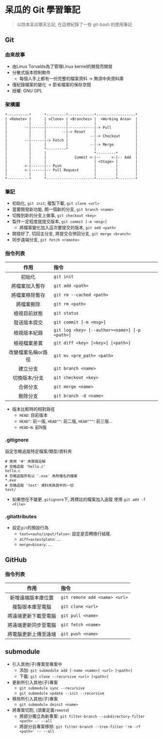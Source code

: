 # 呆瓜的 Git 學習筆記

> 以防本呆瓜哪天忘記, 在這裡紀錄了一些 git-bash 的使用筆記

## Git
### 由來故事
- 由Linus Torvalds為了管理Linux kernel的開發而開發
- 分散式版本控制軟件
    + 每個人手上都有一份完整的檔案資料 -> 無須中央資料庫
- 僅紀錄檔案的變化 -> 節省檔案的保存空間 
- 授權: GNU GPL

### 架構圖
```
*----------*      *---------*------------*------------------*
| <Remote> |      | <Clone> | <Branches> |  <Working Area>  |
|          |      |         |            |                  |
|        --|------|---------|------------|-> Pull           |
|          |      |       --|-> Reset    |                  |
|          |      |         |          --|-> Checkout       |
|        --|------|-> Fetch |            |                  |
|          |      |         |          --|-> Merge          |
|          |      *---------*            |                  |
|          |      |                      *---------*        |
|          |      |             Commit <-|--     <-|-- Add  |
|          |      |                      | <Stage> |        |
|        <-|------|-- Push               |         |        |
|        <-|------|-- Pull Request       |         |        |
|          |      |                      |         |        |
*----------*      *----------------------*---------*--------*
```

### 筆記
- 初始化, `git init`; 複製下載, `git clone <url>`
- 當要開發新功能, 開一個新的分支, `git branch <name>`
- 切換到新的分支上做事, `git checkout <key>`
- 製作一定程度就提交版本, `git commit [-m <msg>]`
  + 將檔案變化加入這次要提交的版本, `git add <path>`
- 開發好了, 切回主分支, 將提交合併回分支, `git merge <branch>`
- 同步遠端分支, `git fetch <remote>`

### 指令列表
| 作用 | 指令 |
| :-: | :- |
| 初始化 | `git init` |
| 將檔案加入暫存 | `git add <path>` |
| 將檔案移除暫存 | `git rm --cached <path>` |
| 將檔案刪除 | `git rm <path>` |
| 檢視目前狀態 | `git status` |
| 發送版本提交 | `git commit [-m <msg>]` |
| 檢視版本紀錄 | `git log <key> [--author=<name>] [-p <path>]` |
| 檢視檔案差異 | `git diff <key> [<key>] [<path>]` |
| 改變檔案名稱or路徑 | `git mv <pre_path> <path>` |
| 建立分支 | `git branch <name>` |
| 切換版本/分支 | `git checkout <key>` |
| 合併分支 | `git merge <name>` |
| 刪除分支 | `git branch -d <name>` |

- 版本比較時的相對路徑
    + `HEAD`: 目前版本
    + `HEAD^`: 前一版, `HEAD^^`: 前二版, `HEAD^^^`: 前三版... 
    + `HEAD~N`: 前N版

### .gitignore
設定忽略追蹤特定檔案/類型/資料夾

```git
# 使用 '#' 來撰寫註解
# 忽略追蹤 'hello.c'
hello.c
# 忽略追蹤所有以 '.exe' 為附檔名的檔案
*.exe
# 忽略追蹤 'test' 資料夾與其中的一切
test/
```

- 如果想在不變更`.gitignore`下, 將標註的檔案加入追蹤
  使用 `git add -f <File>`

### .gitattributes
- 設定`git`的預設行為
  + `text=<auto/input/false>`: 設定是否轉換行結尾.
  + `diff=astextplatn`: ... 
  + `merge=binary`: ...

## GitHub
### 指令列表

| 作用 | 指令 |
| :-: | :- |
| 新增遠端版本庫位置 | `git remote add <name> <url>` |
| 複製版本庫至電腦 | `git clone <url>` |
| 將遠端更新下載至電腦 | `git pull <name>` |
| 將遠端更新同步至電腦 | `git fetch <name>` |
| 將電腦更新上傳至遠端 | `git push <name>` |


## submodule
- 引入其他(子)專案至專案中
  + 添加: `git submodule add [-name <name>] <url> [<path>]`
  + 下載: `git clone --recursive <url> [<path>]`
- 更新所引入其他(子)專案
  + `git submodule sync --recursive`
  + `git submodule update --init --recursive`
- 移除所引入其他(子)專案
  + `git submodule deinit <name>`
- 將專案切割, (須重定義`remote`)
  + 將部分獨立為新專案: `git filter-branch --subdirectory-filter <path> -- --all`
  + 將部分自專案移除: `git filter-branch --tree-filter 'rm -rf <path>' -- --all`
